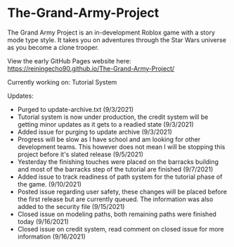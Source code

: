 # The-Grand-Army-Project
The Grand Army Project is an in-development Roblox game with a story mode type style. It takes you on adventures through the Star Wars universe as you become a clone trooper.

View the early GitHub Pages website here: https://reiningecho90.github.io/The-Grand-Army-Project/

Currently working on: Tutorial System

Updates: 
- Purged to update-archive.txt (9/3/2021)
- Tutorial system is now under production, the credit system will be getting minor updates as it gets to a readied state (9/3/2021)
- Added issue for purging to update archive (9/3/2021)
- Progress will be slow as I have school and am looking for other development teams. This however does not mean I will be stopping this project before it's slated release (9/5/2021)
- Yesterday the finishing touches were placed on the barracks building and most of the barracks step of the tutorial are finished (9/7/2021)
- Added issue to track readiness of path system for the tutorial phase of the game. (9/10/2021)
- Posted issue regarding user safety, these changes will be placed before the first release but are currently queued. The information was also added to the security file (9/15/2021)
- Closed issue on modeling paths, both remaining paths were finished today (9/16/2021)
- Closed issue on credit system, read comment on closed issue for more information (9/16/2021)
